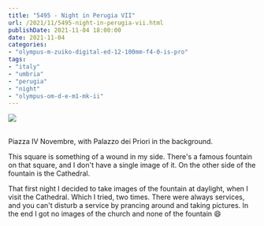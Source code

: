 ```yaml
---
title: "5495 - Night in Perugia VII"
url: /2021/11/5495-night-in-perugia-vii.html
publishDate: 2021-11-04 18:00:00
date: 2021-11-04
categories:
- "olympus-m-zuiko-digital-ed-12-100mm-f4-0-is-pro"
tags:
- "italy"
- "umbria"
- "perugia"
- "night"
- "olympus-om-d-e-m1-mk-ii"
---
```

<div class="container">
<div class="center"><a target="_blank" href="https://d25zfm9zpd7gm5.cloudfront.net/1200x1200/2019/20190901_204250_lr.jpg"><img class="webfeedsFeaturedVisual" src="https://d25zfm9zpd7gm5.cloudfront.net/0600x0600/2019/20190901_204250_lr.jpg" /></a></div>
</div>
<br />

Piazza IV Novembre, with Palazzo dei Priori in the
background. 

This square is something of a wound in my side. There's a
famous fountain on that square, and I don't have a single
image of it. On the other side of the fountain is the
Cathedral. 

That first night I decided to take images of the fountain at
daylight, when I visit the Cathedral. Which I tried, two
times. There were always services, and you can't disturb a
service by prancing around and taking pictures. In the end I
got no images of the church and none of the fountain :smile:
